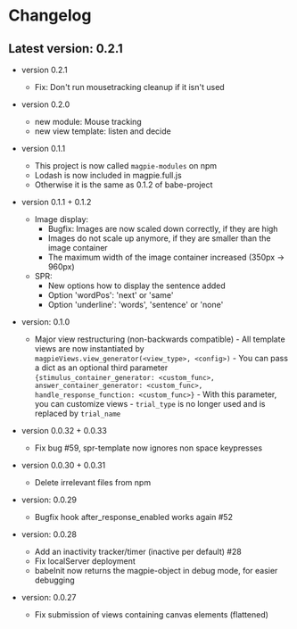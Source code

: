 # Changelog

## Latest version: 0.2.1
- version 0.2.1
    - Fix: Don't run mousetracking cleanup if it isn't used

- version 0.2.0
    - new module: Mouse tracking
    - new view template: listen and decide

- version 0.1.1
    - This project is now called `magpie-modules` on npm
    - Lodash is now included in magpie.full.js
    - Otherwise it is the same as 0.1.2 of babe-project

- version 0.1.1 + 0.1.2
    - Image display:
        - Bugfix: Images are now scaled down correctly, if they are high
        - Images do not scale up anymore, if they are smaller than the image container
        - The maximum width of the image container increased (350px -> 960px)
    - SPR:
        - New options how to display the sentence added
        - Option 'wordPos': 'next' or 'same'
        - Option 'underline': 'words', 'sentence' or 'none'

- version: 0.1.0
  
    - Major view restructuring (non-backwards compatible)
          - All template views are now instantiated by `magpieViews.view_generator(<view_type>, <config>)`
              - You can pass a dict as an optional third parameter `{stimulus_container_generator: <custom_func>, answer_container_generator: <custom_func>, handle_response_function: <custom_func>}`
              - With this parameter, you can customize views
          - `trial_type` is no longer used and is replaced by `trial_name`
      
- version 0.0.32 + 0.0.33

    - Fix bug #59, spr-template now ignores non space keypresses

- version 0.0.30 + 0.0.31

    - Delete irrelevant files from npm
    
- version: 0.0.29

	- Bugfix hook after\_response\_enabled works again #52

- version: 0.0.28

	- Add an inactivity tracker/timer (inactive per default) #28
	- Fix localServer deployment
	- babeInit now returns the magpie-object in debug mode, for easier debugging

- version: 0.0.27
 
	- Fix submission of views containing canvas elements (flattened)


